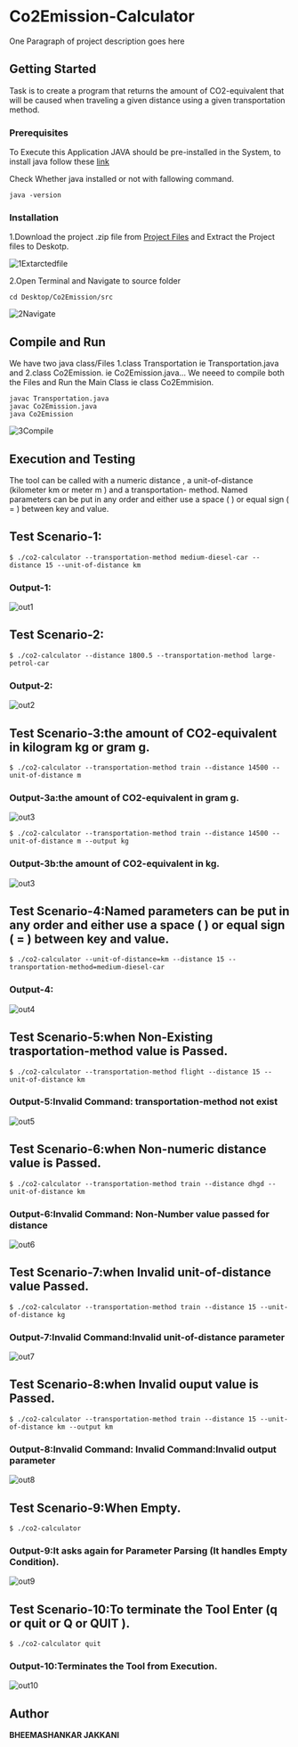 # Co2Emission-Calculator

One Paragraph of project description goes here

## Getting Started

Task is to create a program that returns the amount of CO2-equivalent that will be caused when traveling a given distance using a
given transportation method.

### Prerequisites
To Execute this Application JAVA should be pre-installed in the System,
to install java follow these  [link](https://www.java.com/en/download/help/download_options.html)

Check Whether java installed or not with fallowing command.
```
java -version
```

### Installation
1.Download the project .zip file from  [Project Files](https://sap-my.sharepoint.com/:f:/p/alexander_thierfelder/Erb_I5-3YjBBiHfKq7qOUt0BhDrsJG5g5IPaY8isilJ44A)
and Extract the Project files to Deskotp.

![1Extarctedfile](./images/1Extractedfile.png)

2.Open Terminal and Navigate to source folder
```
cd Desktop/Co2Emission/src
```
![2Navigate](./images/2Navigate.png)

## Compile and Run
We have two java class/Files 1.class Transportation ie Transportation.java and 2.class Co2Emission.  ie Co2Emission.java...
We neeed to compile both the Files and Run the Main Class ie class Co2Emmision.
```
javac Transportation.java
javac Co2Emission.java
java Co2Emission
```
![3Compile](./images/3Compile.png)

## Execution and Testing

The tool can be called with a numeric distance , a unit-of-distance (kilometer km or meter m ) and a transportation-
method.
Named parameters can be put in any order and either use a space ( ) or equal sign ( = ) between key and value.

## Test Scenario-1:

```
$ ./co2-calculator --transportation-method medium-diesel-car --distance 15 --unit-of-distance km

```
### Output-1:
![out1](./images/out1.png)


## Test Scenario-2:

```
$ ./co2-calculator --distance 1800.5 --transportation-method large-petrol-car

```
### Output-2:
![out2](./images/out2.png)


## Test Scenario-3:the amount of CO2-equivalent in kilogram kg or gram g.

```
$ ./co2-calculator --transportation-method train --distance 14500 --unit-of-distance m

```
### Output-3a:the amount of CO2-equivalent in gram g.
![out3](./images/out3a.png)


```
$ ./co2-calculator --transportation-method train --distance 14500 --unit-of-distance m --output kg

```
### Output-3b:the amount of CO2-equivalent in kg.
![out3](./images/out3b.png)


## Test Scenario-4:Named parameters can be put in any order and either use a space ( ) or equal sign ( = ) between key and value.

```
$ ./co2-calculator --unit-of-distance=km --distance 15 --transportation-method=medium-diesel-car

```
### Output-4:
![out4](./images/out4.png)


## Test Scenario-5:when Non-Existing trasportation-method value is Passed.

```
$ ./co2-calculator --transportation-method flight --distance 15 --unit-of-distance km

```
### Output-5:Invalid Command: transportation-method not exist
![out5](./images/out5.png)


## Test Scenario-6:when Non-numeric distance value is Passed.

```
$ ./co2-calculator --transportation-method train --distance dhgd --unit-of-distance km

```
### Output-6:Invalid Command: Non-Number value passed for distance
![out6](./images/out6.png)


## Test Scenario-7:when Invalid unit-of-distance value Passed.

```
$ ./co2-calculator --transportation-method train --distance 15 --unit-of-distance kg

```
### Output-7:Invalid Command:Invalid unit-of-distance parameter
![out7](./images/out7.png)


## Test Scenario-8:when Invalid ouput value is Passed.

```
$ ./co2-calculator --transportation-method train --distance 15 --unit-of-distance km --output km

```
### Output-8:Invalid Command: Invalid Command:Invalid output parameter
![out8](./images/out8.png)


## Test Scenario-9:When Empty.

```
$ ./co2-calculator 

```
### Output-9:It asks again for Parameter Parsing (It handles Empty Condition).
![out9](./images/out9.png)


## Test Scenario-10:To terminate the Tool Enter (q or quit or Q or QUIT ).

```
$ ./co2-calculator quit

```
### Output-10:Terminates the Tool from Execution.
![out10](./images/out10.png)


## Author

 **BHEEMASHANKAR JAKKANI**
